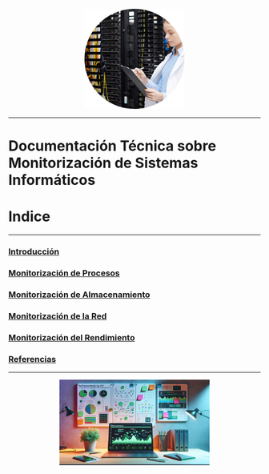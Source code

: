 
<p align="center">
  <img src="/imagenes/ad.png" alt="Descripción de la imagen" width="200"/>
</p>

---
# **Documentación Técnica sobre Monitorización de Sistemas Informáticos**

# **Indice**

---
### [Introducción](Introducción.md)

### [Monitorización de Procesos](Monitorizacion-de-procesos.md)

### [Monitorización de Almacenamiento](Monitorizacion-de-almacenamiento.md)

### [Monitorización de la Red](Monitorizacion-de-la-red.md)

### [Monitorización del Rendimiento](Monitorizacion-de-Rendimiento-del-Sistema.md)

### [Referencias](Referencias.md)

---

<p align="center">
  <img src="/imagenes/rendi.jpg" alt="Descripción de la imagen" width="300"/>
</p>
